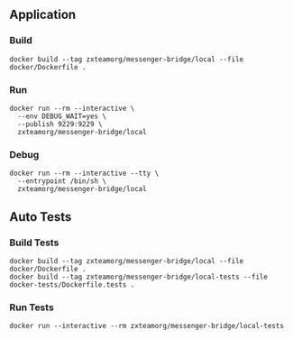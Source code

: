 ## Application

### Build
```shell
docker build --tag zxteamorg/messenger-bridge/local --file docker/Dockerfile .
```

### Run

```shell
docker run --rm --interactive \
  --env DEBUG_WAIT=yes \
  --publish 9229:9229 \
  zxteamorg/messenger-bridge/local
```

### Debug

```shell
docker run --rm --interactive --tty \
  --entrypoint /bin/sh \
  zxteamorg/messenger-bridge/local
```

## Auto Tests

### Build Tests
```shell
docker build --tag zxteamorg/messenger-bridge/local --file docker/Dockerfile .
docker build --tag zxteamorg/messenger-bridge/local-tests --file docker-tests/Dockerfile.tests .
```

### Run Tests
```shell
docker run --interactive --rm zxteamorg/messenger-bridge/local-tests
```
